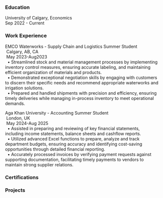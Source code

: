 ### Education 
University of Calgary, Economics  
Sep 2022 - Current  

### Work Experience
EMCO Waterworks - Supply Chain and Logistics Summer Student  
&nbsp;Calgary, AB, CA  
&nbsp;May 2023-Aug2023  
 &nbsp;&nbsp;•	Streamlined stock and material management processes by implementing inventory control measures, ensuring accurate labeling, and maintaining efficient organization of materials and products.  
  &nbsp;&nbsp;•	Demonstrated exceptional negotiation skills by engaging with customers to discern their specific needs and recommend appropriate waterworks and irrigation solutions.  
  &nbsp;&nbsp;•	Prepared and handled shipments with precision and efficiency, ensuring timely deliveries while managing in-process inventory to meet operational demands.   
  
Aga Khan University - Accounting Summer Student  
 &nbsp;London, UK  
 &nbsp;May 2024-Aug 2025  
  &nbsp;&nbsp;•	Assisted in preparing and reviewing of key financial statements, including income statements, balance sheets and cashflow reports.   
  &nbsp;&nbsp;•	Utilized advanced Excel functions to prepare, analyze and track department budgets, ensuring accuracy and identifying cost-saving opportunities through detailed financial reporting.  
  &nbsp;&nbsp;•	Accurately processed invoices by verifying payment requests against supporting documentation, facilitating timely payments to vendors to maintain strong supplier relations.   
  
  
### Certifications  
  
  
### Projects  
 
